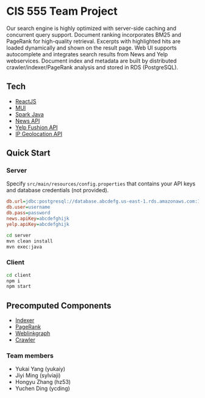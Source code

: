# CIS 555 Team Project

Our search engine is highly optimized with server-side caching and concurrent query support.
Document ranking incorporates BM25 and PageRank for high-quality retrieval.
Excerpts with highlighted hits are loaded dynamically and shown on the result page.
Web UI supports autocomplete and integrates search results from News and Yelp webservices.
Document index and metadata are built by distributed crawler/indexer/PageRank analysis and stored in RDS (PostgreSQL). 

## Tech

- [ReactJS](https://reactjs.org/)
- [MUI](https://mui.com/)
- [Spark Java](https://sparkjava.com/)
- [News API](https://newsapi.org/)
- [Yelp Fushion API](https://www.yelp.com/developers/documentation/v3/get_started)
- [IP Geolocation API](https://ip-api.com/)

## Quick Start

### Server
Specify `src/main/resources/config.properties` that contains your API keys and database credentials (not provided).

```ini
db.url=jdbc:postgresql://database.abcdefg.us-east-1.rds.amazonaws.com:1234/postgresdb
db.user=username
db.pass=password
news.apiKey=abcdefghijk
yelp.apiKey=abcdefghijk
```

```sh
cd server
mvn clean install
mvn exec:java
```

### Client
```sh
cd client
npm i
npm start
```

## Precomputed Components
- [Indexer](indexer/README.md)
- [PageRank](pagerank/pagerank/README.md)
- [Weblinkgraph](pagerank/weblinkgraph/README.md)
- [Crawler](crawler/README.md)

### Team members
- Yukai Yang (yukaiy)
- Jiyi Ming (sylviaji)
- Hongyu Zhang (hz53)
- Yuchen Ding (ycding)
